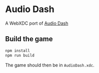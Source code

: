 # Audio Dash

A WebXDC port of [Audio Dash](https://github.com/straker/js13k-2018)

## Build the game

```sh
npm install
npm run build
```

The game should then be in `AudioDash.xdc`.
